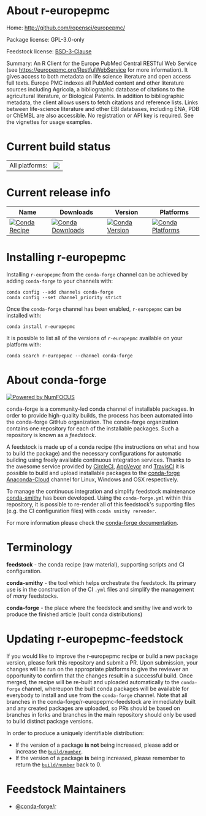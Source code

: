 About r-europepmc
=================

Home: http://github.com/ropensci/europepmc/

Package license: GPL-3.0-only

Feedstock license: [BSD-3-Clause](https://github.com/conda-forge/r-europepmc-feedstock/blob/master/LICENSE.txt)

Summary: An R Client for the Europe PubMed Central RESTful Web Service (see <https://europepmc.org/RestfulWebService> for more information). It gives access to both metadata on life science literature and open access full texts. Europe PMC indexes all PubMed content and other literature sources including Agricola, a bibliographic database of citations to the agricultural literature, or Biological Patents. In addition to bibliographic metadata, the client allows users to fetch citations and reference lists. Links between life-science literature and other EBI databases, including ENA, PDB or ChEMBL are also accessible. No registration or API key is required. See the vignettes for usage examples.

Current build status
====================


<table><tr><td>All platforms:</td>
    <td>
      <a href="https://dev.azure.com/conda-forge/feedstock-builds/_build/latest?definitionId=5738&branchName=master">
        <img src="https://dev.azure.com/conda-forge/feedstock-builds/_apis/build/status/r-europepmc-feedstock?branchName=master">
      </a>
    </td>
  </tr>
</table>

Current release info
====================

| Name | Downloads | Version | Platforms |
| --- | --- | --- | --- |
| [![Conda Recipe](https://img.shields.io/badge/recipe-r--europepmc-green.svg)](https://anaconda.org/conda-forge/r-europepmc) | [![Conda Downloads](https://img.shields.io/conda/dn/conda-forge/r-europepmc.svg)](https://anaconda.org/conda-forge/r-europepmc) | [![Conda Version](https://img.shields.io/conda/vn/conda-forge/r-europepmc.svg)](https://anaconda.org/conda-forge/r-europepmc) | [![Conda Platforms](https://img.shields.io/conda/pn/conda-forge/r-europepmc.svg)](https://anaconda.org/conda-forge/r-europepmc) |

Installing r-europepmc
======================

Installing `r-europepmc` from the `conda-forge` channel can be achieved by adding `conda-forge` to your channels with:

```
conda config --add channels conda-forge
conda config --set channel_priority strict
```

Once the `conda-forge` channel has been enabled, `r-europepmc` can be installed with:

```
conda install r-europepmc
```

It is possible to list all of the versions of `r-europepmc` available on your platform with:

```
conda search r-europepmc --channel conda-forge
```


About conda-forge
=================

[![Powered by NumFOCUS](https://img.shields.io/badge/powered%20by-NumFOCUS-orange.svg?style=flat&colorA=E1523D&colorB=007D8A)](http://numfocus.org)

conda-forge is a community-led conda channel of installable packages.
In order to provide high-quality builds, the process has been automated into the
conda-forge GitHub organization. The conda-forge organization contains one repository
for each of the installable packages. Such a repository is known as a *feedstock*.

A feedstock is made up of a conda recipe (the instructions on what and how to build
the package) and the necessary configurations for automatic building using freely
available continuous integration services. Thanks to the awesome service provided by
[CircleCI](https://circleci.com/), [AppVeyor](https://www.appveyor.com/)
and [TravisCI](https://travis-ci.com/) it is possible to build and upload installable
packages to the [conda-forge](https://anaconda.org/conda-forge)
[Anaconda-Cloud](https://anaconda.org/) channel for Linux, Windows and OSX respectively.

To manage the continuous integration and simplify feedstock maintenance
[conda-smithy](https://github.com/conda-forge/conda-smithy) has been developed.
Using the ``conda-forge.yml`` within this repository, it is possible to re-render all of
this feedstock's supporting files (e.g. the CI configuration files) with ``conda smithy rerender``.

For more information please check the [conda-forge documentation](https://conda-forge.org/docs/).

Terminology
===========

**feedstock** - the conda recipe (raw material), supporting scripts and CI configuration.

**conda-smithy** - the tool which helps orchestrate the feedstock.
                   Its primary use is in the construction of the CI ``.yml`` files
                   and simplify the management of *many* feedstocks.

**conda-forge** - the place where the feedstock and smithy live and work to
                  produce the finished article (built conda distributions)


Updating r-europepmc-feedstock
==============================

If you would like to improve the r-europepmc recipe or build a new
package version, please fork this repository and submit a PR. Upon submission,
your changes will be run on the appropriate platforms to give the reviewer an
opportunity to confirm that the changes result in a successful build. Once
merged, the recipe will be re-built and uploaded automatically to the
`conda-forge` channel, whereupon the built conda packages will be available for
everybody to install and use from the `conda-forge` channel.
Note that all branches in the conda-forge/r-europepmc-feedstock are
immediately built and any created packages are uploaded, so PRs should be based
on branches in forks and branches in the main repository should only be used to
build distinct package versions.

In order to produce a uniquely identifiable distribution:
 * If the version of a package **is not** being increased, please add or increase
   the [``build/number``](https://docs.conda.io/projects/conda-build/en/latest/resources/define-metadata.html#build-number-and-string).
 * If the version of a package **is** being increased, please remember to return
   the [``build/number``](https://docs.conda.io/projects/conda-build/en/latest/resources/define-metadata.html#build-number-and-string)
   back to 0.

Feedstock Maintainers
=====================

* [@conda-forge/r](https://github.com/conda-forge/r/)

